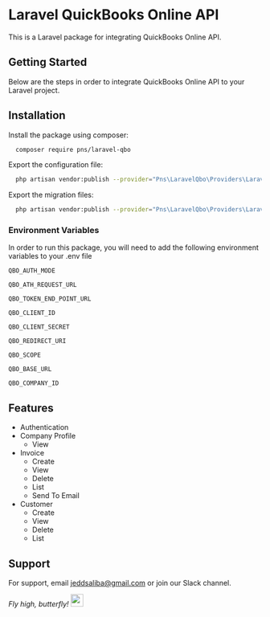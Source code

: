 
# Laravel QuickBooks Online API
This is a Laravel package for integrating QuickBooks Online API.
## Getting Started
Below are the steps in order to integrate QuickBooks Online API to your Laravel project.
## Installation
Install the package using composer:

```bash
  composer require pns/laravel-qbo
```

Export the configuration file:

```bash
  php artisan vendor:publish --provider="Pns\LaravelQbo\Providers\LaravelQboServiceProvider" --tag="config"
```

Export the migration files:

```bash
  php artisan vendor:publish --provider="Pns\LaravelQbo\Providers\LaravelQboServiceProvider" --tag="migrations"
```
### Environment Variables
In order to run this package, you will need to add the following environment variables to your .env file

`QBO_AUTH_MODE`

`QBO_ATH_REQUEST_URL`

`QBO_TOKEN_END_POINT_URL`

`QBO_CLIENT_ID`

`QBO_CLIENT_SECRET`

`QBO_REDIRECT_URI`

`QBO_SCOPE`

`QBO_BASE_URL`

`QBO_COMPANY_ID`
## Features

- Authentication
- Company Profile
    * View
- Invoice
    * Create
    * View
    * Delete
    * List
    * Send To Email
- Customer
    * Create
    * View
    * Delete
    * List
## Support
For support, email jeddsaliba@gmail.com or join our Slack channel.

*Fly high, butterfly! <img src="https://raw.github.com/jeddsaliba/laravel-qbo/master/src/assets/icons/butterfly.svg?sanitize=true" width="25">*